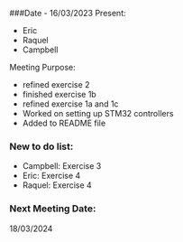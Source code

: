 ###Date - 16/03/2023
Present:
- Eric
- Raquel
- Campbell

Meeting Purpose:
- refined exercise 2
- finished exercise 1b
- refined exercise 1a and 1c
- Worked on setting up STM32 controllers
- Added to README file

### New to do list:
- Campbell: Exercise 3
- Eric: Exercise 4
- Raquel: Exercise 4

### Next Meeting Date:
18/03/2024
